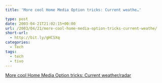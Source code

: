 ```yaml
---
title: 'More cool Home Media Option tricks: Current weathe…'

type: post
date: 2003-04-21T21:02:15+00:00
url: /2003/04/21/more-cool-home-media-option-tricks-current-weathe/
short-url:
  - http://bit.ly/gHCSXq
categories:
  - Tech
tags:
  - tech
  - tivo
---
```

<a href="http://www.tivocommunity.com/tivo-vb/showthread.php?s=&#038;threadid=112907">More cool Home Media Option tricks: Current weather/radar</a>